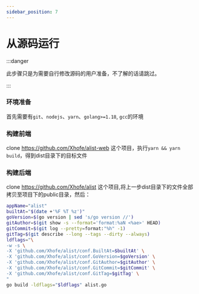 ```yaml
---
sidebar_position: 7
---
```


# 从源码运行

:::danger

此步骤只是为需要自行修改源码的用户准备，不了解的话请跳过。

:::

### 环境准备
首先需要有`git`、`nodejs`、`yarn`、`golang>=1.18`, `gcc`的环境

### 构建前端
clone https://github.com/Xhofe/alist-web 这个项目，执行`yarn && yarn build`，得到dist目录下的目标文件

### 构建后端
clone https://github.com/Xhofe/alist 这个项目,将上一步dist目录下的文件全部拷贝至项目下的public目录，然后：
```bash
appName="alist"
builtAt="$(date +'%F %T %z')"
goVersion=$(go version | sed 's/go version //')
gitAuthor=$(git show -s --format='format:%aN <%ae>' HEAD)
gitCommit=$(git log --pretty=format:"%h" -1)
gitTag=$(git describe --long --tags --dirty --always)
ldflags="\
-w -s \
-X 'github.com/Xhofe/alist/conf.BuiltAt=$builtAt' \
-X 'github.com/Xhofe/alist/conf.GoVersion=$goVersion' \
-X 'github.com/Xhofe/alist/conf.GitAuthor=$gitAuthor' \
-X 'github.com/Xhofe/alist/conf.GitCommit=$gitCommit' \
-X 'github.com/Xhofe/alist/conf.GitTag=$gitTag' \
"
go build -ldflags="$ldflags" alist.go
```